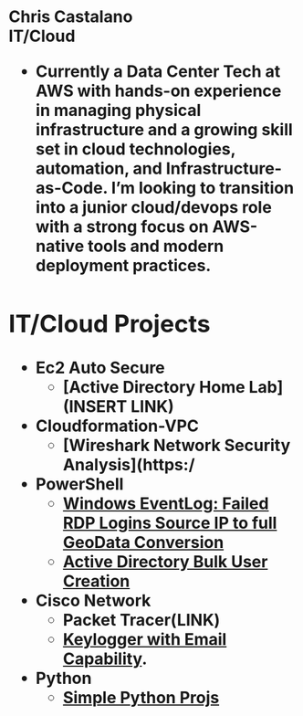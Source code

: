 <h1>Chris Castalano <br/>IT</a>/Cloud</a>

- <b> Currently a Data Center Tech at AWS with hands-on experience in managing physical infrastructure and a growing skill set in cloud technologies, automation, and Infrastructure-as-Code. I’m looking to transition into a junior cloud/devops role with a strong focus on AWS-native tools and modern deployment practices.

<h2>IT/Cloud Projects</h2>

- <b>Ec2 Auto Secure</b>
  - [Active Directory Home Lab](INSERT LINK)
- <b>Cloudformation-VPC</b>
  - [Wireshark Network Security Analysis](https:/ <b>
- <b>PowerShell</b>
  - [Windows EventLog: Failed RDP Logins Source IP to full GeoData Conversion](LINK)
  - [Active Directory Bulk User Creation](LINK)
- <b>Cisco Network </b>
  - Packet Tracer(LINK)
  - [Keylogger with Email Capability](LINK).
- <b>Python</b>
  - [Simple Python Projs](https://github.com/castalanoc/python_proj/blob/main/class_database.py)

<!--
**castalanoc/castalanoc** is a ✨ _special_ ✨ repository because its `README.md` (this file) appears on your GitHub profile.

Here are some ideas to get you started:

- 🔭 I’m currently working on ...
- 🌱 I’m currently learning ...
- 👯 I’m looking to collaborate on ...
- 🤔 I’m looking for help with ...
- 💬 Ask me about ...
- 📫 How to reach me: ...
- 😄 Pronouns: ...
- ⚡ Fun fact: ...
-->
